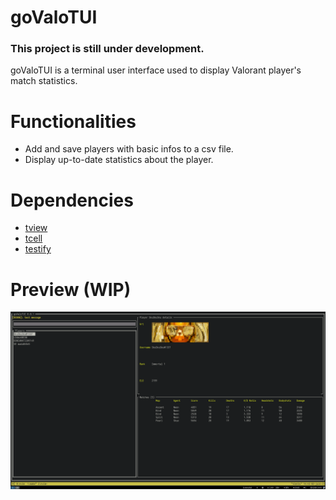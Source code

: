 # goValoTUI

### This project is still under development.

goValoTUI is a terminal user interface used to display Valorant player's match statistics.

# Functionalities
- Add and save players with basic infos to a csv file.
- Display up-to-date statistics about the player.

# Dependencies
- [tview](https://github.com/rivo/tview)
- [tcell](https://github.com/gdamore/tcell)
- [testify](https://github.com/stretchr/testify)
 
 # Preview (WIP)
 ![goValoTUI](https://github.com/Henrysoto/goValoTUI/blob/master/screenshots/screenshot.png?raw=true)
